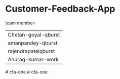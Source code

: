# Customer-Feedback-App

team member-
<table>
  <tr><td>Chetan-goyal-qburst</td></tr>
  <tr><td>amanpandey-qburst</td></tr>
  <tr><td>rajendrapatelqburst</td></tr>
  <tr><td>Anurag-kumar-work</td></tr>
</table>



#   c f a - o n e  
 #   c f a - o n e  
 